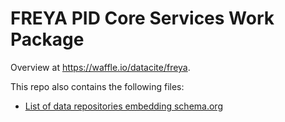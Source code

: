 # FREYA **PID Core Services** Work Package

Overview at https://waffle.io/datacite/freya.

This repo also contains the following files:

* [List of data repositories embedding schema.org]()
